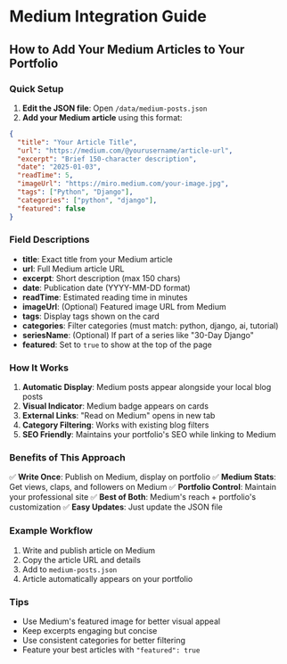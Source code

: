 # Medium Integration Guide

## How to Add Your Medium Articles to Your Portfolio

### Quick Setup

1. **Edit the JSON file**: Open `/data/medium-posts.json`
2. **Add your Medium article** using this format:

```json
{
  "title": "Your Article Title",
  "url": "https://medium.com/@yourusername/article-url",
  "excerpt": "Brief 150-character description",
  "date": "2025-01-03",
  "readTime": 5,
  "imageUrl": "https://miro.medium.com/your-image.jpg",
  "tags": ["Python", "Django"],
  "categories": ["python", "django"],
  "featured": false
}
```

### Field Descriptions

- **title**: Exact title from your Medium article
- **url**: Full Medium article URL
- **excerpt**: Short description (max 150 chars)
- **date**: Publication date (YYYY-MM-DD format)
- **readTime**: Estimated reading time in minutes
- **imageUrl**: (Optional) Featured image URL from Medium
- **tags**: Display tags shown on the card
- **categories**: Filter categories (must match: python, django, ai, tutorial)
- **seriesName**: (Optional) If part of a series like "30-Day Django"
- **featured**: Set to `true` to show at the top of the page

### How It Works

1. **Automatic Display**: Medium posts appear alongside your local blog posts
2. **Visual Indicator**: Medium badge appears on cards
3. **External Links**: "Read on Medium" opens in new tab
4. **Category Filtering**: Works with existing blog filters
5. **SEO Friendly**: Maintains your portfolio's SEO while linking to Medium

### Benefits of This Approach

✅ **Write Once**: Publish on Medium, display on portfolio
✅ **Medium Stats**: Get views, claps, and followers on Medium
✅ **Portfolio Control**: Maintain your professional site
✅ **Best of Both**: Medium's reach + portfolio's customization
✅ **Easy Updates**: Just update the JSON file

### Example Workflow

1. Write and publish article on Medium
2. Copy the article URL and details
3. Add to `medium-posts.json`
4. Article automatically appears on your portfolio

### Tips

- Use Medium's featured image for better visual appeal
- Keep excerpts engaging but concise
- Use consistent categories for better filtering
- Feature your best articles with `"featured": true`